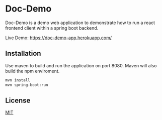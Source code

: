 # Doc-Demo


Doc-Demo is a demo web application to demonstrate how to run a react frontend client within a spring boot backend.

Live Demo: https://doc-demo-app.herokuapp.com/

## Installation

Use maven to build and run the application on port 8080.
Maven will also build the npm enviroment.

```bash
mvn install
mvn spring-boot:run
```

## License
[MIT](https://choosealicense.com/licenses/mit/)
